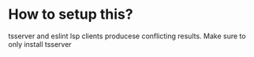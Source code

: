# How to setup this?
tsserver and eslint lsp clients producese conflicting results. Make sure to only install tsserver

